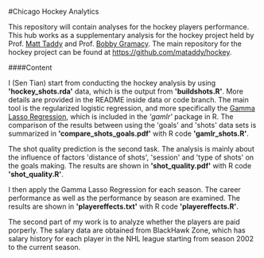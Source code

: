 #Chicago Hockey Analytics


This repository will contain analyses for the hockey players performance. This hub works as a supplementary analysis for the hockey project held by Prof. [Matt Taddy](http://faculty.chicagobooth.edu/matt.taddy/) and Prof. [Bobby Gramacy](http://faculty.chicagobooth.edu/robert.gramacy/). The main repository for the hockey project can be found at <https://github.com/mataddy/hockey>.

####Content

I (Sen Tian) start from conducting the hockey analysis by using **'hockey_shots.rda'** data, which is the output from **'buildshots.R'**. More details are provided in the README inside data or code branch. The main tool is the regularized logistic regression, and more specifically the [Gamma Lasso Regression](https://github.com/mataddy/gamlr), which is included in the *'gamlr'* package in R. The comparison of the results between using the 'goals' and 'shots' data sets is summarized in **'compare_shots_goals.pdf'** with R code **'gamlr_shots.R'**. 

The shot quality prediction is the second task. The analysis is mainly about the influence of factors 'distance of shots', 'session' and 'type of shots' on the goals making. The results are shown in **'shot_quality.pdf'** with R code **'shot_quality.R'**. 

I then apply the Gamma Lasso Regression for each season. The career performance as well as the performance by season are examined. The results are shown in **'playereffects.txt'** with R code **'playereffects.R'**.

The second part of my work is to analyze whether the players are paid porperly. The salary data are obtained from BlackHawk Zone, which has salary history for each player in the NHL league starting from season 2002 to the current season. 

